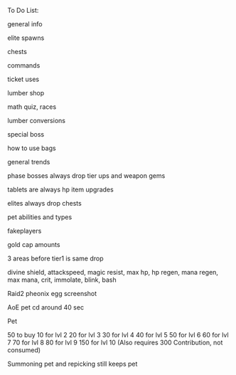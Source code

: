 To Do List:

general info

elite spawns

chests

commands

ticket uses

lumber shop

math quiz, races

lumber conversions

special boss

how to use bags

general trends

phase bosses always drop tier ups and weapon gems

tablets are always hp item upgrades

elites always drop chests

pet abilities and types

fakeplayers

gold cap amounts

3 areas before tier1 is same drop

divine shield, attackspeed, magic resist, max hp, hp regen, mana regen, max mana, crit, immolate, blink, bash

Raid2 pheonix egg screenshot

AoE pet cd around 40 sec

Pet

50 to buy
10 for lvl 2
20 for lvl 3
30 for lvl 4
40 for lvl 5
50 for lvl 6
60 for lvl 7
70 for lvl 8
80 for lvl 9
150 for lvl 10 (Also requires 300 Contribution, not consumed)

Summoning pet and repicking still keeps pet
